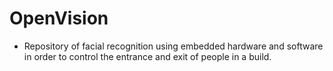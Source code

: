 # OpenVision
- Repository of facial recognition using embedded hardware and software in order to control the entrance and exit of people in a build.


